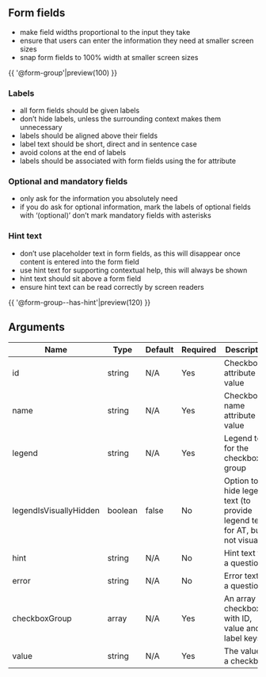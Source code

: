 ## Form fields

* make field widths proportional to the input they take
* ensure that users can enter the information they need at smaller screen sizes
* snap form fields to 100% width at smaller screen sizes

{{ '@form-group'|preview(100) }}

### Labels

* all form fields should be given labels
* don’t hide labels, unless the surrounding context makes them unnecessary
* labels should be aligned above their fields
* label text should be short, direct and in sentence case
* avoid colons at the end of labels
* labels should be associated with form fields using the for attribute

### Optional and mandatory fields

* only ask for the information you absolutely need
* if you do ask for optional information, mark the labels of optional fields with ‘(optional)’
don’t mark mandatory fields with asterisks

### Hint text

* don’t use placeholder text in form fields, as this will disappear once content is entered into the form field
* use hint text for supporting contextual help, this will always be shown
* hint text should sit above a form field
* ensure hint text can be read correctly by screen readers

{{ '@form-group--has-hint'|preview(120) }}

## Arguments

| Name                    | Type    | Default | Required  | Description                                           
|---                      |---      |---      |---        |---        
| id                      | string  | N/A     | Yes       | Checkbox id attribute value
| name                    | string  | N/A     | Yes       | Checkbox name attribute value
| legend                  | string  | N/A     | Yes       | Legend text for the checkbox group
| legendIsVisuallyHidden  | boolean | false   | No        | Option to hide legend text (to provide legend text for AT, but not visually)
| hint                    | string  | N/A     | No        | Hint text for a question 
| error                   | string  | N/A     | No        | Error text for a question
| checkboxGroup           | array   | N/A     | Yes       | An array of checkboxes, with ID, value and label keys
| value                   | string  | N/A     | Yes       | The value of a checkbox


